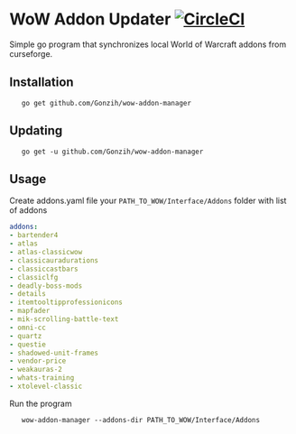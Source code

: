 # WoW Addon Updater [![CircleCI](https://circleci.com/gh/Gonzih/wow-addon-manager.svg?style=svg)](https://circleci.com/gh/Gonzih/wow-addon-manager)

Simple go program that synchronizes local World of Warcraft addons from curseforge.

## Installation

```
   go get github.com/Gonzih/wow-addon-manager
```

## Updating

```
   go get -u github.com/Gonzih/wow-addon-manager
```

## Usage

Create addons.yaml file your `PATH_TO_WOW/Interface/Addons` folder with list of addons

```addons.yaml
addons:
- bartender4
- atlas
- atlas-classicwow
- classicauradurations
- classiccastbars
- classiclfg
- deadly-boss-mods
- details
- itemtooltipprofessionicons
- mapfader
- mik-scrolling-battle-text
- omni-cc
- quartz
- questie
- shadowed-unit-frames
- vendor-price
- weakauras-2
- whats-training
- xtolevel-classic
```


Run the program

```
   wow-addon-manager --addons-dir PATH_TO_WOW/Interface/Addons
```
